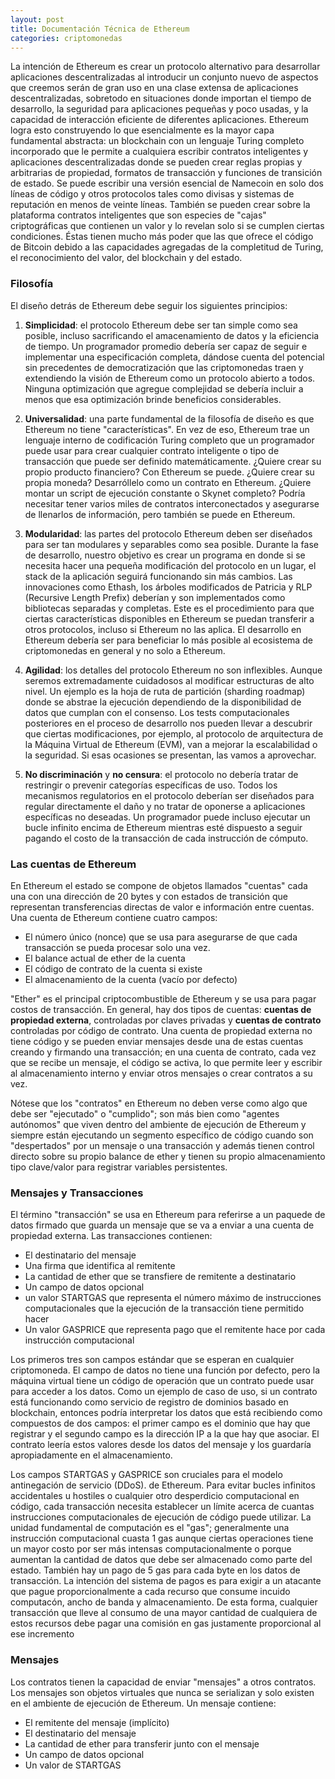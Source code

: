 ```yaml
---
layout: post
title: Documentación Técnica de Ethereum
categories: criptomonedas
---
```


La intención de Ethereum es crear un protocolo alternativo para desarrollar aplicaciones descentralizadas
al introducir un conjunto nuevo de aspectos que creemos serán de gran uso en una clase extensa de aplicaciones descentralizadas, sobretodo en situaciones
donde importan el tiempo de desarrollo, la seguridad para aplicaciones pequeñas y poco usadas,
y la capacidad de interacción eficiente de diferentes aplicaciones. Ethereum logra esto construyendo lo que esencialmente es la mayor capa fundamental abstracta: un blockchain con un lenguaje Turing completo incorporado que le permite a cualquiera escribir contratos inteligentes y aplicaciones
descentralizadas donde se pueden crear reglas propias y arbitrarias de propiedad, formatos de transacción y funciones de transición de estado.
Se puede escribir una versión esencial de Namecoin en solo dos líneas de código y otros protocolos tales como divisas y sistemas de reputación en menos de veinte líneas.
También se pueden crear sobre la plataforma contratos inteligentes que son especies de  "cajas" criptográficas que contienen un valor y lo revelan solo si se cumplen ciertas condiciones.
Éstas tienen mucho más poder que las que ofrece el código de Bitcoin debido a las capacidades agregadas de la completitud de Turing, el reconocimiento del valor, del blockchain y del estado.

### Filosofía

El diseño detrás de Ethereum debe seguir los siguientes principios:

1. **Simplicidad**: el protocolo Ethereum debe ser tan simple como sea posible, incluso sacrificando el amacenamiento de datos y la eficiencia de tiempo. Un programador promedio
debería ser capaz de seguir e implementar una especificación completa, dándose cuenta del potencial sin precedentes de democratización que las criptomonedas traen y extendiendo la visión
de Ethereum como un protocolo abierto a todos. Ninguna optimización que agregue complejidad se debería incluir a menos que esa optimización brinde beneficios considerables.

2. **Universalidad**: una parte fundamental de la filosofía de diseño es que Ethereum no tiene "características".
En vez de eso, Ethereum trae un lenguaje interno de codificación Turing completo que un programador puede usar
para crear cualquier contrato inteligente o tipo de transacción que puede ser definido matemáticamente.
¿Quiere crear su propio producto financiero? Con Ethereum se puede. ¿Quiere crear su propia moneda? Desarróllelo como un contrato en Ethereum. ¿Quiere montar un script de ejecución constante o Skynet completo?
Podría necesitar tener varios miles de contratos interconectados y asegurarse de llenarlos de información, pero también se puede en Ethereum.

3. **Modularidad**: las partes del protocolo Ethereum deben ser diseñados para ser tan modulares y separables como sea posible.
Durante la fase de desarrollo, nuestro objetivo es crear un programa en donde si se necesita hacer una pequeña modificación del protocolo en un lugar, el stack de la aplicación
seguirá funcionando sin más cambios. Las innovaciones como Ethash, los árboles modificados de Patricia y RLP (Recursive Length Prefix)
deberían y son implementados como bibliotecas separadas y completas. Este es el procedimiento para que ciertas características disponibles en Ethereum se puedan transferir a otros protocolos, incluso si Ethereum no las aplica. El desarrollo en Ethereum debería ser para beneficiar lo más posible al ecosistema de criptomonedas en general y no solo a Ethereum.

4. **Agilidad**: los detalles del protocolo Ethereum no son inflexibles. Aunque seremos extremadamente cuidadosos al modificar estructuras de alto nivel.
Un ejemplo es la hoja de ruta de partición (sharding roadmap) donde se abstrae la ejecución dependiendo de la disponibilidad de datos que cumplan con el consenso.
Los tests computacionales posteriores en el proceso de desarrollo nos pueden llevar a descubrir que ciertas modificaciones, por ejemplo, al protocolo de arquitectura de la Máquina Virtual de Ethereum (EVM), van a mejorar la escalabilidad o la seguridad. Si esas ocasiones se presentan, las vamos a aprovechar.

5. **No discriminación** y **no censura**: el protocolo no debería tratar de restringir o prevenir categorías específicas de uso. Todos los mecanismos regulatorios en el protocolo deberían ser diseñados para regular directamente el daño y no tratar de oponerse a aplicaciones específicas no deseadas. Un programador puede incluso ejecutar un bucle infinito encima de Ethereum mientras esté dispuesto a seguir pagando el costo de la transacción de cada instrucción de cómputo.

### Las cuentas de Ethereum

En Ethereum el estado se compone de objetos llamados "cuentas" cada una con una dirección de 20 bytes y con estados de transición que representan transferencias directas de valor e información entre cuentas. Una cuenta de Ethereum contiene cuatro campos:

* El número único (nonce) que se usa para asegurarse de que cada transacción se pueda procesar solo una vez.
* El balance actual de ether de la cuenta
* El código de contrato de la cuenta si existe
* El almacenamiento de la cuenta (vacío por defecto)

"Ether" es el principal criptocombustible de Ethereum y se usa para pagar costos de transacción. En general, hay dos tipos de cuentas: **cuentas de propiedad externa**, controladas por claves privadas y **cuentas de contrato** controladas por código de contrato. Una cuenta de propiedad externa no tiene código y se pueden enviar mensajes desde una de estas cuentas creando y firmando una transacción; en una cuenta de contrato, cada vez que se recibe un mensaje, el código se activa, lo que permite leer y escribir al almacenamiento interno y enviar otros mensajes o crear contratos a su vez.

Nótese que los "contratos" en Ethereum no deben verse como algo que debe ser "ejecutado" o "cumplido"; son más bien como "agentes autónomos" que viven dentro del ambiente de ejecución de Ethereum y siempre están ejecutando un segmento específico de código cuando son "despertados" por un mensaje o una transacción y además tienen control directo sobre su propio balance de ether y tienen su propio almacenamiento tipo clave/valor para registrar variables persistentes.

### Mensajes y Transacciones

El término "transacción" se usa en Ethereum para referirse a un paquede de datos firmado que guarda un mensaje que se va a enviar a una cuenta de propiedad externa. Las transacciones contienen:

* El destinatario del mensaje
* Una firma que identifica al remitente
* La cantidad de ether que se transfiere de remitente a destinatario
* Un campo de datos opcional
* un valor STARTGAS que representa el número máximo de instrucciones computacionales que la ejecución de la transacción tiene permitido hacer
* Un valor GASPRICE que representa pago que el remitente hace por cada instrucción computacional

Los primeros tres son campos estándar que se esperan en cualquier criptomoneda. El campo de datos no tiene una función por defecto, pero la máquina virtual tiene un código de operación que un contrato puede usar para acceder a los datos. Como un ejemplo de caso de uso, si un contrato está funcionando como servicio de registro de dominios basado en blockchain, entonces podría interpretar los datos que está recibiendo como compuestos de dos campos: el primer campo es el dominio que hay que registrar y el segundo campo es la dirección IP a la que hay que asociar. El contrato leería estos valores desde los datos del mensaje y los guardaría apropiadamente en el almacenamiento.

Los campos STARTGAS y GASPRICE son cruciales para el modelo antinegación de servicio (DDoS). de Ethereum. Para evitar bucles infinitos accidentales u hostiles o cualquier otro  desperdicio computacional en código, cada transacción necesita establecer un límite acerca de cuantas instrucciones computacionales de ejecución de código puede utilizar. La unidad fundamental de computación es el "gas"; generalmente una instrucción computacional cuasta 1 gas aunque ciertas operaciones tiene un mayor costo por ser más intensas computacionalmente o porque aumentan la cantidad de datos que debe ser almacenado como parte del estado. También hay un pago de 5 gas para cada byte en los datos de transacción. La intención del sistema de pagos es para exigir a un atacante que pague proporcionalmente a cada recurso que consume incuido computacón, ancho de banda y almacenamiento. De esta forma, cualquier transacción que lleve al consumo de una mayor cantidad de cualquiera de estos recursos debe pagar una comisión en gas justamente proporcional al ese incremento

### Mensajes

Los contratos tienen la capacidad de enviar "mensajes" a otros contratos. Los mensajes son objetos virtuales que nunca se serializan y solo existen en el ambiente de ejecución de Ethereum. Un mensaje contiene:

*  El remitente del mensaje (implícito)
*  El destinatario del mensaje
*  La cantidad de ether para transferir junto con el mensaje
*  Un campo de datos opcional
*  Un valor de STARTGAS